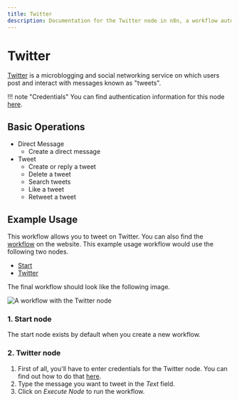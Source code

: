 ```yaml
---
title: Twitter
description: Documentation for the Twitter node in n8n, a workflow automation platform. Includes details of operations and configuration, and links to examples and credentials information.
---
```


# Twitter

[Twitter](https://twitter.com/) is a microblogging and social networking service on which users post and interact with messages known as "tweets".

!!! note "Credentials"
    You can find authentication information for this node [here](/integrations/builtin/credentials/twitter/).


## Basic Operations

* Direct Message
    * Create a direct message
* Tweet
    * Create or reply a tweet
    * Delete a tweet
    * Search tweets
    * Like a tweet
    * Retweet a tweet

## Example Usage

This workflow allows you to tweet on Twitter. You can also find the [workflow](https://n8n.io/workflows/445) on the website. This example usage workflow would use the following two nodes.
- [Start](/integrations/builtin/core-nodes/n8n-nodes-base.start/)
- [Twitter]()

The final workflow should look like the following image.

![A workflow with the Twitter node](/_images/integrations/builtin/app-nodes/twitter/workflow.png)

### 1. Start node

The start node exists by default when you create a new workflow.

### 2. Twitter node

1. First of all, you'll have to enter credentials for the Twitter node. You can find out how to do that [here](/integrations/builtin/credentials/twitter/).
2. Type the message you want to tweet in the *Text* field.
3. Click on *Execute Node* to run the workflow.

